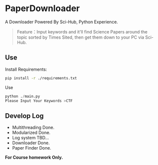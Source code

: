 # PaperDownloader
A Downloader Powered By Sci-Hub, Python Experience.

> Feature：Input keywords and it'll find Science Papers around the topic sorted by Times Sited, then get them down to your PC via Sci-Hub.

## Use

Install Requirements:

```bash
pip install -r ./requirements.txt
```

Use

```python
python ./main.py
Please Input Your Keywords >CTF
```

## Develop Log

- Multithreading        Done.
- Modularized           Done.
- Log system            TBD...
- Downloader            Done.
- Paper Finder          Done.



**For Course homework Only.**